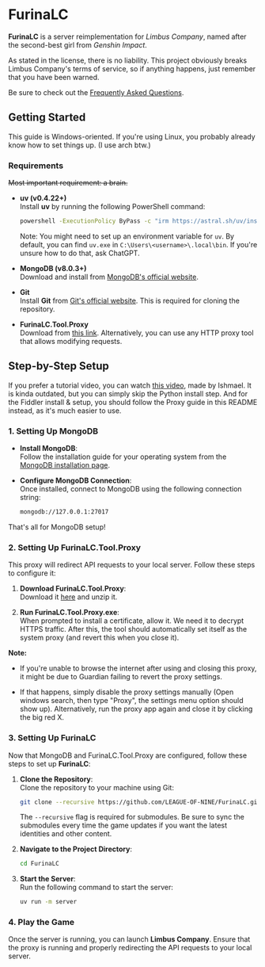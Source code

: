# FurinaLC

**FurinaLC** is a server reimplementation for *Limbus Company*, named after the second-best girl from *Genshin Impact*. 

As stated in the license, there is no liability. This project obviously breaks Limbus Company's terms of service, so if anything happens, just remember that you have been warned.

Be sure to check out the [Frequently Asked Questions](https://github.com/LEAGUE-OF-NINE/FurinaLC/blob/main/FAQ.md).

## Getting Started

This guide is Windows-oriented. If you're using Linux, you probably already know how to set things up. (I use arch btw.)

### Requirements

~~Most important requirement: a brain.~~

- **uv (v0.4.22+)**  
  Install **uv** by running the following PowerShell command:
  ```bash
  powershell -ExecutionPolicy ByPass -c "irm https://astral.sh/uv/install.ps1 | iex"
  ```
  Note: You might need to set up an environment variable for `uv`. By default, you can find `uv.exe` in `C:\Users\<username>\.local\bin`. If you're unsure how to do that, ask ChatGPT.

- **MongoDB (v8.0.3+)**  
  Download and install from [MongoDB's official website](https://www.mongodb.com/try/download/community-edition).

- **Git**  
  Install **Git** from [Git's official website](https://git-scm.com/downloads). This is required for cloning the repository.

- **FurinaLC.Tool.Proxy**  
  Download from [this link](https://github.com/yuvlian/FurinaLC.Tool.Proxy/releases/download/v2.0.1/FurinaLC.Tool.Proxy_win-x64.zip). Alternatively, you can use any HTTP proxy tool that allows modifying requests.

## Step-by-Step Setup

If you prefer a tutorial video, you can watch [this video](https://www.youtube.com/watch?v=gu6zE1KQyyE), made by Ishmael. It is kinda outdated, but you can simply skip the Python install step. And for the Fiddler install & setup, you should follow the Proxy guide in this README instead, as it's much easier to use.

### 1. **Setting Up MongoDB**

- **Install MongoDB**:  
  Follow the installation guide for your operating system from the [MongoDB installation page](https://www.mongodb.com/try/download/community-edition).

- **Configure MongoDB Connection**:  
  Once installed, connect to MongoDB using the following connection string:
  ```bash
  mongodb://127.0.0.1:27017
  ```

That's all for MongoDB setup!

### 2. **Setting Up FurinaLC.Tool.Proxy**

This proxy will redirect API requests to your local server. Follow these steps to configure it:

1. **Download FurinaLC.Tool.Proxy**:  
   Download it [here](https://github.com/yuvlian/FurinaLC.Tool.Proxy/releases/download/v2.0.1/FurinaLC.Tool.Proxy_win-x64.zip) and unzip it.

2. **Run FurinaLC.Tool.Proxy.exe**:  
   When prompted to install a certificate, allow it. We need it to decrypt HTTPS traffic. After this, the tool should automatically set itself as the system proxy (and revert this when you close it).

**Note:**

- If you're unable to browse the internet after using and closing this proxy, it might be due to Guardian failing to revert the proxy settings.
  
- If that happens, simply disable the proxy settings manually (Open windows search, then type "Proxy", the settings menu option should show up). Alternatively, run the proxy app again and close it by clicking the big red X.

### 3. **Setting Up FurinaLC**

Now that MongoDB and FurinaLC.Tool.Proxy are configured, follow these steps to set up **FurinaLC**:

1. **Clone the Repository**:  
   Clone the repository to your machine using Git:
   ```bash
   git clone --recursive https://github.com/LEAGUE-OF-NINE/FurinaLC.git
   ```
   The `--recursive` flag is required for submodules. Be sure to sync the submodules every time the game updates if you want the latest identities and other content.

2. **Navigate to the Project Directory**:  
   ```bash
   cd FurinaLC
   ```

3. **Start the Server**:  
   Run the following command to start the server:
   ```bash
   uv run -m server
   ```

### 4. **Play the Game**

Once the server is running, you can launch **Limbus Company**. Ensure that the proxy is running and properly redirecting the API requests to your local server.
